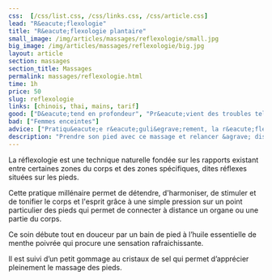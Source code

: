 ```yaml
---
css:  [/css/list.css, /css/links.css, /css/article.css]
lead: "R&eacute;flexologie"
title: "R&eacute;flexologie plantaire"
small_image: /img/articles/massages/reflexologie/small.jpg
big_image: /img/articles/massages/reflexologie/big.jpg
layout: article
section: massages
section_title: Massages
permalink: massages/reflexologie.html
time: 1h
price: 50
slug: reflexologie
links: [chinois, thai, mains, tarif]
good: ["D&eacute;tend en profondeur", "Pr&eacute;vient des troubles tels que les maux de t&ecirc;tes, le stress, l'asthme, la constipation, la sinusite et les migraines"]
bad: ["Femmes enceintes"]
advice: ["Pratiqu&eacute;e r&eacute;guli&egrave;rement, la r&eacute;flexologie &eacute;quilibre les &eacute;nergies du yin et du yang et participe au renforcement du terrain immunitaire", "Boire un grand verre d&rsquo;eau apr&egrave;s le soin", "Ne pas manger dans l&rsquo;heure pr&eacute;c&eacute;dant le massage"]
description: "Prendre son pied avec ce massage et relancer &agrave; distance l&rsquo;&eacute;nergie dans tout le corps"
---
```

La réflexologie est une technique naturelle fondée sur 
les rapports existant entre certaines zones du corps et 
des zones spécifiques, dites réflexes situées sur les pieds.


Cette pratique millénaire permet de détendre, 
d'harmoniser, de stimuler et de tonifier le corps et 
l'esprit grâce à une simple pression sur un point 
particulier des pieds qui permet de connecter à 
distance un organe ou une partie du corps.


Ce soin débute tout en douceur par un bain de pied à 
l’huile essentielle de menthe poivrée qui procure une 
sensation rafraichissante. 


Il est suivi d’un petit gommage au cristaux de sel qui 
permet d’apprécier pleinement le massage des pieds.



